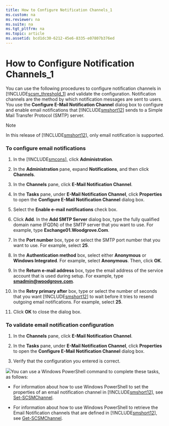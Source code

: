 ```yaml
---
title: How to Configure Notification Channels_1
ms.custom: na
ms.reviewer: na
ms.suite: na
ms.tgt_pltfrm: na
ms.topic: article
ms.assetid: bcd1dc30-6212-45e6-8335-e07807b376ed
---
```

# How to Configure Notification Channels_1
You can use the following procedures to configure notification channels in [!INCLUDE[scsm_threshold_1](./Token/scsm_threshold_1_md.md)] and validate the configuration. Notification channels are the method by which notification messages are sent to users. You use the **Configure E\-Mail Notification Channel** dialog box to configure and enable email notifications that [!INCLUDE[smshort12](./Token/smshort12_md.md)] sends to a Simple Mail Transfer Protocol \(SMTP\) server.

> [!NOTE]
> In this release of [!INCLUDE[smshort12](./Token/smshort12_md.md)], only email notification is supported.

### To configure email notifications

1.  In the [!INCLUDE[smcons](./Token/smcons_md.md)], click **Administration**.

2.  In the **Administration** pane, expand **Notifications**, and then click **Channels**.

3.  In the **Channels** pane, click **E\-Mail Notification Channel**.

4.  In the **Tasks** pane, under **E\-Mail Notification Channel**, click **Properties** to open the **Configure E\-Mail Notification Channel** dialog box.

5.  Select the **Enable e\-mail notifications** check box.

6.  Click **Add**. In the **Add SMTP Server** dialog box, type the fully qualified domain name \(FQDN\) of the SMTP server that you want to use. For example, type **Exchange01.Woodgrove.Com**.

7.  In the **Port number** box, type or select the SMTP port number that you want to use. For example, select **25**.

8.  In the **Authentication method** box, select either **Anonymous** or **Windows Integrated**. For example, select **Anonymous**. Then, click **OK**.

9. In the **Return e\-mail address** box, type the email address of the service account that is used during setup. For example, type **smadmin@woodgrove.com**.

10. In the **Retry primary after** box, type or select the number of seconds that you want [!INCLUDE[smshort12](./Token/smshort12_md.md)] to wait before it tries to resend outgoing email notifications. For example, select **25**.

11. Click **OK** to close the dialog box.

### To validate email notification configuration

1.  In the **Channels** pane, click **E\-Mail Notification Channel**.

2.  In the **Tasks** pane, under **E\-Mail Notification Channel**, click **Properties** to open the **Configure E\-Mail Notification Channel** dialog box.

3.  Verify that the configuration you entered is correct.

![](/Image/PSSymbol.gif)You can use a Windows PowerShell command to complete these tasks, as follows:

-   For information about how to use Windows PowerShell to set the properties of an email notification channel in [!INCLUDE[smshort12](./Token/smshort12_md.md)], see [Set\-SCSMChannel](http://go.microsoft.com/fwlink/p/?LinkId=225375).

-   For information about how to use Windows PowerShell to retrieve the Email Notification channels that are defined in [!INCLUDE[smshort12](./Token/smshort12_md.md)], see [Get\-SCSMChannel](http://go.microsoft.com/fwlink/p/?LinkId=225319).


